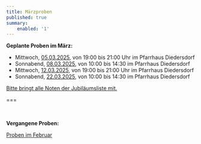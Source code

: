 ```yaml
---
title: Märzproben
published: true
summary:
    enabled: '1'
---
```



**Geplante Proben im März:**

* Mittwoch, [05.03.2025](/choerchen-intern/termine/20250305), von 19:00 bis 21:00 Uhr im Pfarrhaus Diedersdorf
* Sonnabend, [08.03.2025](/choerchen-intern/termine/20250308), von 10:00 bis 14:30 im Pfarrhaus Diedersdorf
* Mittwoch, [12.03.2025](/choerchen-intern/termine/20250312), von 19:00 bis 21:00 Uhr im Pfarrhaus Diedersdorf
* Sonnabend, [22.03.2025](/choerchen-intern/termine/20250322), von 10:00 bis 14:30 im Pfarrhaus Diedersdorf


[Bitte bringt alle Noten der <i class="fa fa-hand-o-right"></i> Jubiläumsliste <i class="fa fa-hand-o-left"></i> mit.](/choerchen-intern/choerchennoten/tag:Jubiläumskonzert%202025/query:Jubiläumskonzert%202025)


===

&nbsp;

**Vergangene Proben:**

[<i class="fa fa-hand-o-right"></i> Proben im Februar](/choerchen-intern/choerchenneuigkeiten/februarproben2025)

